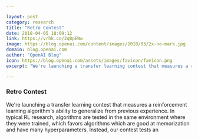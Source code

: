 ```yaml
---

layout: post
category: research
title: "Retro Contest"
date: 2018-04-05 18:09:12
link: https://vrhk.co/2q8pEWw
image: https://blog.openai.com/content/images/2018/03/2x-no-mark.jpg
domain: blog.openai.com
author: "OpenAI Blog"
icon: https://blog.openai.com/assets/images/favicon/favicon.png
excerpt: "We're launching a transfer learning contest that measures a reinforcement learning algorithm's ability to generalize from previous experience. In typical RL research, algorithms are tested in the same environment where they were trained, which favors algorithms which are good at memorization and have many hyperparameters. Instead, our contest tests an"

---
```


### Retro Contest

We're launching a transfer learning contest that measures a reinforcement learning algorithm's ability to generalize from previous experience. In typical RL research, algorithms are tested in the same environment where they were trained, which favors algorithms which are good at memorization and have many hyperparameters. Instead, our contest tests an